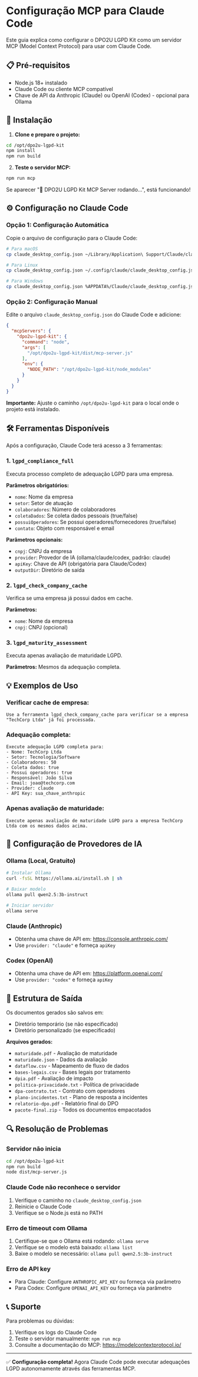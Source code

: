 # Configuração MCP para Claude Code

Este guia explica como configurar o DPO2U LGPD Kit como um servidor MCP (Model Context Protocol) para usar com Claude Code.

## 📋 Pré-requisitos

- Node.js 18+ instalado
- Claude Code ou cliente MCP compatível
- Chave de API da Anthropic (Claude) ou OpenAI (Codex) - opcional para Ollama

## 🚀 Instalação

1. **Clone e prepare o projeto:**
```bash
cd /opt/dpo2u-lgpd-kit
npm install
npm run build
```

2. **Teste o servidor MCP:**
```bash
npm run mcp
```

Se aparecer "🚀 DPO2U LGPD Kit MCP Server rodando...", está funcionando!

## ⚙️ Configuração no Claude Code

### Opção 1: Configuração Automática

Copie o arquivo de configuração para o Claude Code:

```bash
# Para macOS
cp claude_desktop_config.json ~/Library/Application\ Support/Claude/claude_desktop_config.json

# Para Linux
cp claude_desktop_config.json ~/.config/claude/claude_desktop_config.json

# Para Windows
cp claude_desktop_config.json %APPDATA%/Claude/claude_desktop_config.json
```

### Opção 2: Configuração Manual

Edite o arquivo `claude_desktop_config.json` do Claude Code e adicione:

```json
{
  "mcpServers": {
    "dpo2u-lgpd-kit": {
      "command": "node",
      "args": [
        "/opt/dpo2u-lgpd-kit/dist/mcp-server.js"
      ],
      "env": {
        "NODE_PATH": "/opt/dpo2u-lgpd-kit/node_modules"
      }
    }
  }
}
```

**Importante:** Ajuste o caminho `/opt/dpo2u-lgpd-kit` para o local onde o projeto está instalado.

## 🛠️ Ferramentas Disponíveis

Após a configuração, Claude Code terá acesso a 3 ferramentas:

### 1. `lgpd_compliance_full`
Executa processo completo de adequação LGPD para uma empresa.

**Parâmetros obrigatórios:**
- `nome`: Nome da empresa
- `setor`: Setor de atuação
- `colaboradores`: Número de colaboradores
- `coletaDados`: Se coleta dados pessoais (true/false)
- `possuiOperadores`: Se possui operadores/fornecedores (true/false)
- `contato`: Objeto com responsável e email

**Parâmetros opcionais:**
- `cnpj`: CNPJ da empresa
- `provider`: Provedor de IA (ollama/claude/codex, padrão: claude)
- `apiKey`: Chave de API (obrigatória para Claude/Codex)
- `outputDir`: Diretório de saída

### 2. `lgpd_check_company_cache`
Verifica se uma empresa já possui dados em cache.

**Parâmetros:**
- `nome`: Nome da empresa
- `cnpj`: CNPJ (opcional)

### 3. `lgpd_maturity_assessment`
Executa apenas avaliação de maturidade LGPD.

**Parâmetros:** Mesmos da adequação completa.

## 💡 Exemplos de Uso

### Verificar cache de empresa:
```
Use a ferramenta lgpd_check_company_cache para verificar se a empresa "TechCorp Ltda" já foi processada.
```

### Adequação completa:
```
Execute adequação LGPD completa para:
- Nome: TechCorp Ltda
- Setor: Tecnologia/Software
- Colaboradores: 50
- Coleta dados: true
- Possui operadores: true
- Responsável: João Silva
- Email: joao@techcorp.com
- Provider: claude
- API Key: sua_chave_anthropic
```

### Apenas avaliação de maturidade:
```
Execute apenas avaliação de maturidade LGPD para a empresa TechCorp Ltda com os mesmos dados acima.
```

## 🔧 Configuração de Provedores de IA

### Ollama (Local, Gratuito)
```bash
# Instalar Ollama
curl -fsSL https://ollama.ai/install.sh | sh

# Baixar modelo
ollama pull qwen2.5:3b-instruct

# Iniciar servidor
ollama serve
```

### Claude (Anthropic)
- Obtenha uma chave de API em: https://console.anthropic.com/
- Use `provider: "claude"` e forneça `apiKey`

### Codex (OpenAI)
- Obtenha uma chave de API em: https://platform.openai.com/
- Use `provider: "codex"` e forneça `apiKey`

## 📁 Estrutura de Saída

Os documentos gerados são salvos em:
- Diretório temporário (se não especificado)
- Diretório personalizado (se especificado)

**Arquivos gerados:**
- `maturidade.pdf` - Avaliação de maturidade
- `maturidade.json` - Dados da avaliação
- `dataflow.csv` - Mapeamento de fluxo de dados
- `bases-legais.csv` - Bases legais por tratamento
- `dpia.pdf` - Avaliação de impacto
- `politica-privacidade.txt` - Política de privacidade
- `dpa-contrato.txt` - Contrato com operadores
- `plano-incidentes.txt` - Plano de resposta a incidentes
- `relatorio-dpo.pdf` - Relatório final do DPO
- `pacote-final.zip` - Todos os documentos empacotados

## 🔍 Resolução de Problemas

### Servidor não inicia
```bash
cd /opt/dpo2u-lgpd-kit
npm run build
node dist/mcp-server.js
```

### Claude Code não reconhece o servidor
1. Verifique o caminho no `claude_desktop_config.json`
2. Reinicie o Claude Code
3. Verifique se o Node.js está no PATH

### Erro de timeout com Ollama
1. Certifique-se que o Ollama está rodando: `ollama serve`
2. Verifique se o modelo está baixado: `ollama list`
3. Baixe o modelo se necessário: `ollama pull qwen2.5:3b-instruct`

### Erro de API key
- Para Claude: Configure `ANTHROPIC_API_KEY` ou forneça via parâmetro
- Para Codex: Configure `OPENAI_API_KEY` ou forneça via parâmetro

## 📞 Suporte

Para problemas ou dúvidas:
1. Verifique os logs do Claude Code
2. Teste o servidor manualmente: `npm run mcp`
3. Consulte a documentação do MCP: https://modelcontextprotocol.io/

---

✅ **Configuração completa!** Agora Claude Code pode executar adequações LGPD autonomamente através das ferramentas MCP.